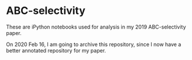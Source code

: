 # ABC-selectivity
These are iPython notebooks used for analysis in my 2019 ABC-selectivity paper.

On 2020 Feb 16, I am going to archive this repository, since I now have a better annotated repository for my paper.
